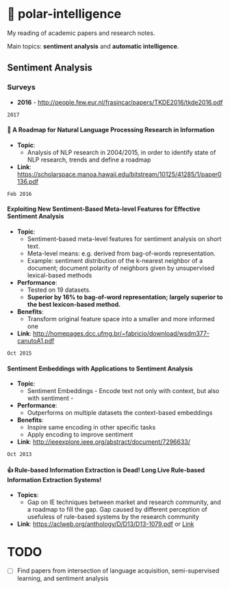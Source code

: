 # 📖 polar-intelligence

My reading of academic papers and research notes.

Main topics: **sentiment analysis** and **automatic intelligence**.

## Sentiment Analysis

### Surveys
- **2016** - http://people.few.eur.nl/frasincar/papers/TKDE2016/tkde2016.pdf

`2017`

#### 🔖 A Roadmap for Natural Language Processing Research in Information 
- **Topic**: 
  - Analysis of NLP research in 2004/2015, in order to identify state of NLP research, trends and define a roadmap
- **Link**: https://scholarspace.manoa.hawaii.edu/bitstream/10125/41285/1/paper0136.pdf

`Feb 2016`

#### Exploiting New Sentiment-Based Meta-level Features for Effective Sentiment Analysis

- **Topic**: 
  - Sentiment-based meta-level features for sentiment analysis on short text. 
  - Meta-level means: e.g. derived from bag-of-words representation. 
  - Example: sentiment distribution of the k-nearest neighbor of a document; document polarity of neighbors given by unsupervised lexical-based methods
- **Performance**: 
  - Tested on 19 datasets. 
  - **Superior by 16% to bag-of-word representation; largely superior to the best lexicon-based method.**
- **Benefits**: 
  - Transform original feature space into a smaller and more informed one 
- **Link**: http://homepages.dcc.ufmg.br/~fabricio/download/wsdm377-canutoA1.pdf

`Oct 2015`

#### Sentiment Embeddings with Applications to Sentiment Analysis
- **Topic**: 
  - Sentiment Embeddings - Encode text not only with context, but also with sentiment - 
- **Performance**: 
  - Outperforms on multiple datasets the context-based embeddings
- **Benefits**:
  - Inspire same encoding in other specific tasks
  - Apply encoding to improve sentiment
- **Link**: http://ieeexplore.ieee.org/abstract/document/7296633/

`Oct 2013`

#### 👍 Rule-based Information Extraction is Dead! Long Live Rule-based Information Extraction Systems!
- **Topics**:
  - Gap on IE techniques between market and research community, and a roadmap to fill the gap. Gap caused by different perception of usefuless of rule-based systems by the research community 
- **Link**: https://aclweb.org/anthology/D/D13/D13-1079.pdf or [Link](https://github.com/bitliner/polar-intelligence/blob/master/D13-1079.pdf)



# TODO
- [ ] Find papers from intersection of language acquisition, semi-supervised learning, and sentiment analysis
